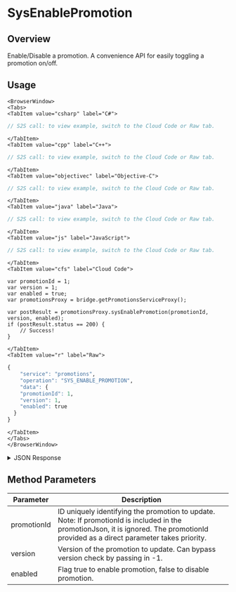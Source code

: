 # SysEnablePromotion
## Overview
Enable/Disable a promotion. A convenience API for easily toggling a promotion on/off.

<PartialServop service_name="promotions" operation_name="SYS_ENABLE_PROMOTION" />

## Usage

```mdx-code-block
<BrowserWindow>
<Tabs>
<TabItem value="csharp" label="C#">
```

```csharp
// S2S call: to view example, switch to the Cloud Code or Raw tab.
```

```mdx-code-block
</TabItem>
<TabItem value="cpp" label="C++">
```

```cpp
// S2S call: to view example, switch to the Cloud Code or Raw tab.
```

```mdx-code-block
</TabItem>
<TabItem value="objectivec" label="Objective-C">
```

```objectivec
// S2S call: to view example, switch to the Cloud Code or Raw tab.
```

```mdx-code-block
</TabItem>
<TabItem value="java" label="Java">
```

```java
// S2S call: to view example, switch to the Cloud Code or Raw tab.
```

```mdx-code-block
</TabItem>
<TabItem value="js" label="JavaScript">
```

```javascript
// S2S call: to view example, switch to the Cloud Code or Raw tab.
```

```mdx-code-block
</TabItem>
<TabItem value="cfs" label="Cloud Code">
```

```cfscript
var promotionId = 1;
var version = 1;
var enabled = true;
var promotionsProxy = bridge.getPromotionsServiceProxy();

var postResult = promotionsProxy.sysEnablePromotion(promotionId, version, enabled);
if (postResult.status == 200) {
    // Success!
}
```

```mdx-code-block
</TabItem>
<TabItem value="r" label="Raw">
```

```r
{
	"service": "promotions",
	"operation": "SYS_ENABLE_PROMOTION",
	"data": {
    "promotionId": 1,
    "version": 1,
    "enabled": true
  }
}
```

```mdx-code-block
</TabItem>
</Tabs>
</BrowserWindow>
```

<details>
<summary>JSON Response</summary>

```json
{
  "data": {
    "promotion": {
      "promotionId": 1,
      "type": "SCHEDULED",
      "name": "Independence Day Sale",
      "message": {
        "en": "Happy 4th of July!"
      },
      "enabled": true,
      "segments": [],
      "prices": [
        {
          "itemId": "coinbundle10",
          "priceId": 0
        }
      ],
      "notifications": [
        {
          "trigger": "ACTIVATED",
          "notificationTemplateId": 1
        }
      ],
      "startAt": 1593781259911,
      "endAt": 1594126859911,
      "createdAt": 1592543866698,
      "updatedAt": 1592590019283,
      "version": 2
    }
  },
  "status": 200
}
```
</details>

## Method Parameters
Parameter | Description
--------- | -----------
promotionId | ID uniquely identifying the promotion to update. Note: If promotionId is included in the promotionJson, it is ignored. The promotionId provided as a direct parameter takes priority.
version | Version of the promotion to update. Can bypass version check by passing in -1.
enabled | Flag true to enable promotion, false to disable promotion.


